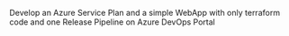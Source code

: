 Develop an Azure Service Plan and a simple WebApp with only terraform code and one Release Pipeline on Azure DevOps Portal
